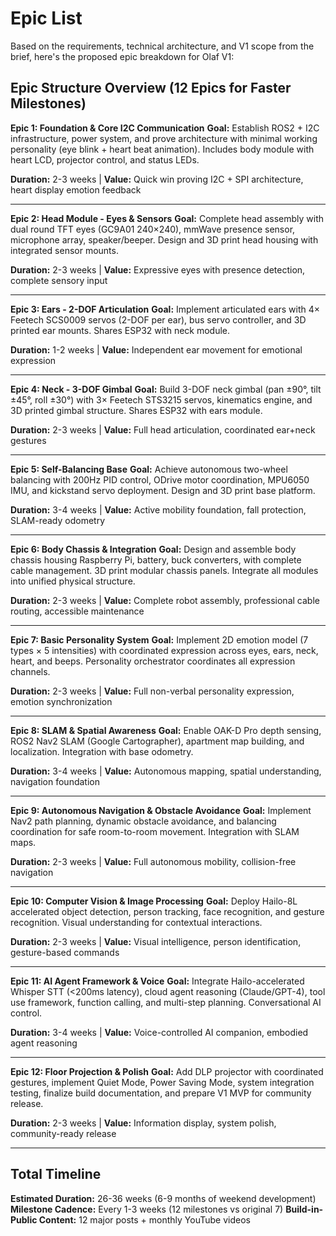 # Epic List

Based on the requirements, technical architecture, and V1 scope from the brief, here's the proposed epic breakdown for Olaf V1:

## Epic Structure Overview (12 Epics for Faster Milestones)

**Epic 1: Foundation & Core I2C Communication**
**Goal:** Establish ROS2 + I2C infrastructure, power system, and prove architecture with minimal working personality (eye blink + heart beat animation). Includes body module with heart LCD, projector control, and status LEDs.

**Duration:** 2-3 weeks | **Value:** Quick win proving I2C + SPI architecture, heart display emotion feedback

---

**Epic 2: Head Module - Eyes & Sensors**
**Goal:** Complete head assembly with dual round TFT eyes (GC9A01 240×240), mmWave presence sensor, microphone array, speaker/beeper. Design and 3D print head housing with integrated sensor mounts.

**Duration:** 2-3 weeks | **Value:** Expressive eyes with presence detection, complete sensory input

---

**Epic 3: Ears - 2-DOF Articulation**
**Goal:** Implement articulated ears with 4× Feetech SCS0009 servos (2-DOF per ear), bus servo controller, and 3D printed ear mounts. Shares ESP32 with neck module.

**Duration:** 1-2 weeks | **Value:** Independent ear movement for emotional expression

---

**Epic 4: Neck - 3-DOF Gimbal**
**Goal:** Build 3-DOF neck gimbal (pan ±90°, tilt ±45°, roll ±30°) with 3× Feetech STS3215 servos, kinematics engine, and 3D printed gimbal structure. Shares ESP32 with ears module.

**Duration:** 2-3 weeks | **Value:** Full head articulation, coordinated ear+neck gestures

---

**Epic 5: Self-Balancing Base**
**Goal:** Achieve autonomous two-wheel balancing with 200Hz PID control, ODrive motor coordination, MPU6050 IMU, and kickstand servo deployment. Design and 3D print base platform.

**Duration:** 3-4 weeks | **Value:** Active mobility foundation, fall protection, SLAM-ready odometry

---

**Epic 6: Body Chassis & Integration**
**Goal:** Design and assemble body chassis housing Raspberry Pi, battery, buck converters, with complete cable management. 3D print modular chassis panels. Integrate all modules into unified physical structure.

**Duration:** 2-3 weeks | **Value:** Complete robot assembly, professional cable routing, accessible maintenance

---

**Epic 7: Basic Personality System**
**Goal:** Implement 2D emotion model (7 types × 5 intensities) with coordinated expression across eyes, ears, neck, heart, and beeps. Personality orchestrator coordinates all expression channels.

**Duration:** 2-3 weeks | **Value:** Full non-verbal personality expression, emotion synchronization

---

**Epic 8: SLAM & Spatial Awareness**
**Goal:** Enable OAK-D Pro depth sensing, ROS2 Nav2 SLAM (Google Cartographer), apartment map building, and localization. Integration with base odometry.

**Duration:** 3-4 weeks | **Value:** Autonomous mapping, spatial understanding, navigation foundation

---

**Epic 9: Autonomous Navigation & Obstacle Avoidance**
**Goal:** Implement Nav2 path planning, dynamic obstacle avoidance, and balancing coordination for safe room-to-room movement. Integration with SLAM maps.

**Duration:** 2-3 weeks | **Value:** Full autonomous mobility, collision-free navigation

---

**Epic 10: Computer Vision & Image Processing**
**Goal:** Deploy Hailo-8L accelerated object detection, person tracking, face recognition, and gesture recognition. Visual understanding for contextual interactions.

**Duration:** 2-3 weeks | **Value:** Visual intelligence, person identification, gesture-based commands

---

**Epic 11: AI Agent Framework & Voice**
**Goal:** Integrate Hailo-accelerated Whisper STT (<200ms latency), cloud agent reasoning (Claude/GPT-4), tool use framework, function calling, and multi-step planning. Conversational AI control.

**Duration:** 3-4 weeks | **Value:** Voice-controlled AI companion, embodied agent reasoning

---

**Epic 12: Floor Projection & Polish**
**Goal:** Add DLP projector with coordinated gestures, implement Quiet Mode, Power Saving Mode, system integration testing, finalize build documentation, and prepare V1 MVP for community release.

**Duration:** 2-3 weeks | **Value:** Information display, system polish, community-ready release

---

## Total Timeline

**Estimated Duration:** 26-36 weeks (6-9 months of weekend development)
**Milestone Cadence:** Every 1-3 weeks (12 milestones vs original 7)
**Build-in-Public Content:** 12 major posts + monthly YouTube videos

